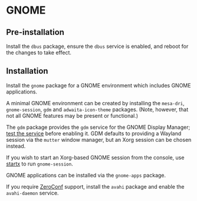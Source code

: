 # GNOME

## Pre-installation

Install the `dbus` package, ensure the `dbus` service is enabled, and reboot for
the changes to take effect.

## Installation

Install the `gnome` package for a GNOME environment which includes GNOME
applications.

A minimal GNOME environment can be created by installing the `mesa-dri`,
`gnome-session`, `gdm` and `adwaita-icon-theme` packages. (Note, however, that
not all GNOME features may be present or functional.)

The `gdm` package provides the `gdm` service for the GNOME Display Manager;
[test the service](../services/managing.html#testing-services) before enabling
it. GDM defaults to providing a Wayland session via the `mutter` window manager,
but an Xorg session can be chosen instead.

If you wish to start an Xorg-based GNOME session from the console, use
[startx](./xorg.html#startx) to run `gnome-session`.

GNOME applications can be installed via the `gnome-apps` package.

If you require [ZeroConf](http://www.zeroconf.org/) support, install the `avahi`
package and enable the `avahi-daemon` service.
